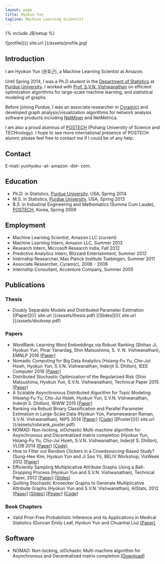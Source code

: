 ```yaml
---
layout: page
title: Hyokun Yun
tagline: Machine Learning Scientist
---
```

{% include JB/setup %}

![profile]({{ site.url }}/assets/profile.jpg)

## Introduction

I am Hyokun Yun (윤효근), a Machine Learning Scientist at Amazon.

Until Spring 2014, I was a Ph.D student in the
[Department of Statistics](http://www.stat.purdue.edu) at 
[Purdue University](http://www.purdue.edu).  I worked with 
[Prof. S.V.N. Vishwanathan](http://www.stat.purdue.edu/~vishy) 
on efficient optimization algorithms for large-scale machine learning,
and statistical modeling of graphs.

Before joining Purdue, I was an associate researcher in
[Cyram(c)](http://www.cyram.com) and developed graph
analysis/visualization algorithms for network analysis software
products including [NetMiner](http://www.netminer.com) and NetMetrica.

I am also a proud alumnus of [POSTECH](http://www.postech.edu) (Pohang
University of Science and TECHnology).  I hope to see more
international presence of POSTECH alumni; please feel free to contact
me if I could be of any help.

## Contact

<!---
Department of Statistics, HAAS 175 <br/>
205 North University Street <br/>
Purdue University <br/>
West Lafayette, IN 47907
--->

E-mail: yunhyoku -at- amazon -dot- com.

## Education

- Ph.D. in Statistics, [Purdue University](http://www.purdue.edu),
  USA, Spring 2014
- M.S. in Statistics, [Purdue University](http://www.purdue.edu), USA,
  Spring 2013
- B.S. in Industrial Engineering and Mathematics (Summa Cum Laude),
  [POSTECH](http://www.postech.edu), Korea, Spring 2009

## Employment

- Machine Learning Scientist, Amazon LLC (current)
- Machine Learning Intern, Amazon LLC, Summer 2013
- Research Intern, Microsoft Research India, Fall 2012
- Predictive Analytics Intern, Blizzard Entertainment, Summer 2012
- Internship Researcher, Max Planck Institute Tuebingen, Summer 2011
- Associate Researcher, Cyram(c), 2006 - 2008
- Internship Consultant, Accenture Company, Summer 2005

## Publications

### Thesis

- Doubly Separable Models and Distributed Parameter Estimation
  [\[Paper\]]({{ site.url }}/assets/thesis.pdf) [\[Slides\]]({{ site.url }}/assets/doubsep.pdf)

### Papers

- WordRank: Learning Word Embeddings via Robust Ranking (Shihao Ji, Hyokun Yun, Pinar Yanardag, Shin Matsushima, S. V. N. Vishwanathan), EMNLP 2016 [\[Paper\]](http://arxiv.org/abs/1506.02761)
- Nomadic Computing for Big Data Analytics (Hsiang-Fu Yu, Cho-Jui Hsieh, Hyokun Yun, S.V.N. Vishwanathan, Inderjit S. Dhillon), IEEE Computer 2016 [\[Paper\]](http://ieeexplore.ieee.org/document/7452314)
- Distributed Stochastic Optimization of the Regularized Risk (Shin Matsushima, Hyokun Yun, S.V.N. Vishwanathan), Technical Paper 2015 [\[Paper\]](http://arxiv.org/abs/1406.4363)
- A Scalable Asynchronous Distributed Algorithm for Topic Modeling (Hsiang-Fu Yu, Cho-Jui Hsieh, Hyokun Yun, S.V.N. Vishwanathan, Inderjit S. Dhillon), WWW 2015 [\[Paper\]](http://arxiv.org/abs/1412.4986)
- Ranking via Robust Binary Classification and Parallel Parameter
  Estimation in Large-Scale Data (Hyokun Yun, Parameswaran Raman,
  S.V.N. Vishwanathan), NIPS 2014
  [\[Paper\]](http://arxiv.org/abs/1402.2676)
  [\[Code\]](https://bitbucket.org/d_ijk_stra/robirank) [\[Poster\]]({{ site.url }}/assets/robirank_poster.pdf)
- NOMAD: Non-locking, stOchastic Multi-machine algorithm for
  Asynchronous and Decentralized matrix completion (Hyokun Yun,
  Hsiang-Fu Yu, Cho-Jui Hsieh, S.V.N. Vishwanathan, Inderjit S. Dhillon),
  VLDB 2014 [\[Paper\]](http://arxiv.org/abs/1312.0193) [\[Code\]](http://www.stat.purdue.edu/~yun3/nomad.zip)
- How to Filter out Random Clickers in a Crowdsourcing-Based Study? (Sung-Hee Kim, Hyokun Yun and Ji Soo Yi), BELIV Workshop, VisWeek 2012 [\[Paper\]](http://www.beliv.org/papers/beliv2012/paper16.pdf)
- Efficiently Sampling Multiplicative Attribute Graphs Using a Ball-Dropping Process (Hyokun Yun and S.V.N. Vishwanathan), Technical Paper, 2012 [\[Paper\]](http://arxiv.org/abs/1202.6001) [\[Slides\]](https://sites.google.com/site/hyokunyun/publications/accrej.pdf?attredirects=0&d=1)
- Quilting Stochastic Kronecker Graphs to Generate Multiplicative Attribute Graphs (Hyokun Yun and S.V.N. Vishwanathan), AIStats, 2012 [\[Paper\]](http://arxiv.org/abs/1110.5383) [\[Slides\]](https://sites.google.com/site/hyokunyun/publications/maggen_slides.pdf?attredirects=0) [\[Poster\]](https://sites.google.com/site/hyokunyun/publications/ima_poster.pdf?attredirects=0)  [\[Code\]](https://sites.google.com/site/hyokunyun/publications/mag_quilt.zip?attredirects=0)

### Book Chapters

- Valid Prior-Free Probabilistic Inference and its Applications in Medical Statistics (Duncan Emily Leaf, Hyokun Yun and Chuanhai Liu) [\[Paper\]](http://www.stat.purdue.edu/~chuanhai/docs/eyl.pdf)

## Software

- NOMAD: Non-locking, stOchastic Multi-machine algorithm for Asynchronous and Decentralized matrix completion [\[Download\]](http://www.stat.purdue.edu/~yun3/nomad.zip)
